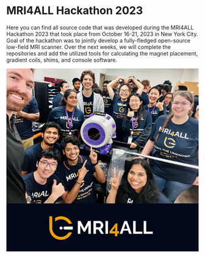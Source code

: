 # MRI4ALL Hackathon 2023

Here you can find all source code that was developed during the MRI4ALL Hackathon 2023 that took place from October 16-21, 2023 in New York City. Goal of the hackathon was to jointly develop a fully-fledged open-source low-field MRI scanner. Over the next weeks, we will complete the repositories and add the utilized tools for calculating the magnet placement, gradient coils, shims, and console software.

<p align="center">
  <img src="profile/logo.jpg" width="550"/>
</p>

